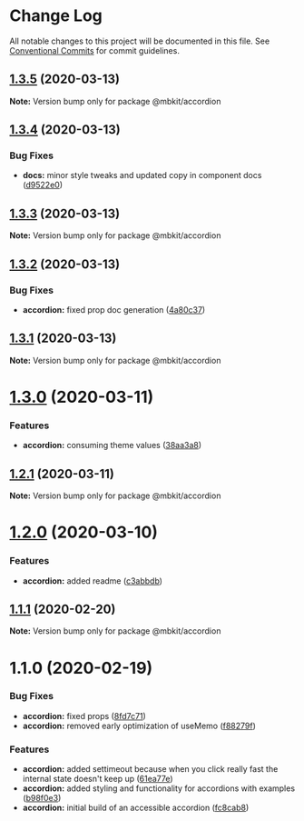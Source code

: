 # Change Log

All notable changes to this project will be documented in this file.
See [Conventional Commits](https://conventionalcommits.org) for commit guidelines.

## [1.3.5](https://github.com/mindbody/design-system/compare/@mbkit/accordion@1.3.4...@mbkit/accordion@1.3.5) (2020-03-13)

**Note:** Version bump only for package @mbkit/accordion





## [1.3.4](https://github.com/mindbody/design-system/compare/@mbkit/accordion@1.3.3...@mbkit/accordion@1.3.4) (2020-03-13)


### Bug Fixes

* **docs:** minor style tweaks and updated copy in component docs ([d9522e0](https://github.com/mindbody/design-system/commit/d9522e0f1470800e3103793208e24a84739a5888))





## [1.3.3](https://github.com/mindbody/design-system/compare/@mbkit/accordion@1.3.2...@mbkit/accordion@1.3.3) (2020-03-13)

**Note:** Version bump only for package @mbkit/accordion





## [1.3.2](https://github.com/mindbody/design-system/compare/@mbkit/accordion@1.3.1...@mbkit/accordion@1.3.2) (2020-03-13)


### Bug Fixes

* **accordion:** fixed prop doc generation ([4a80c37](https://github.com/mindbody/design-system/commit/4a80c37a07fe2527df7fb4813ded5ee20c226101))





## [1.3.1](https://github.com/mindbody/design-system/compare/@mbkit/accordion@1.3.0...@mbkit/accordion@1.3.1) (2020-03-13)

**Note:** Version bump only for package @mbkit/accordion





# [1.3.0](https://github.com/mindbody/design-system/compare/@mbkit/accordion@1.2.1...@mbkit/accordion@1.3.0) (2020-03-11)


### Features

* **accordion:** consuming theme values ([38aa3a8](https://github.com/mindbody/design-system/commit/38aa3a8c9fa6d3558b8d06ff794a5d777402ea25))





## [1.2.1](https://github.com/mindbody/design-system/compare/@mbkit/accordion@1.2.0...@mbkit/accordion@1.2.1) (2020-03-11)

**Note:** Version bump only for package @mbkit/accordion





# [1.2.0](https://github.com/mindbody/design-system/compare/@mbkit/accordion@1.1.1...@mbkit/accordion@1.2.0) (2020-03-10)


### Features

* **accordion:** added readme ([c3abbdb](https://github.com/mindbody/design-system/commit/c3abbdb96ed4c79e11240e5c7235d48c4f9ec1e1))





## [1.1.1](https://github.com/mindbody/design-system/compare/@mbkit/accordion@1.1.0...@mbkit/accordion@1.1.1) (2020-02-20)

**Note:** Version bump only for package @mbkit/accordion





# 1.1.0 (2020-02-19)


### Bug Fixes

* **accordion:** fixed props ([8fd7c71](https://github.com/mindbody/design-system/commit/8fd7c71ab09d400d934203d7d2c7b613fda7e47d))
* **accordion:** removed early optimization of useMemo ([f88279f](https://github.com/mindbody/design-system/commit/f88279f64c117430fc15e7e31cc4245d4feb20c8))


### Features

* **accordion:** added settimeout because when you click really fast the internal state doesn't keep up ([61ea77e](https://github.com/mindbody/design-system/commit/61ea77ec204133249645d6ccf1fb6970355807e6))
* **accordion:** added styling and functionality for accordions with examples ([b98f0e3](https://github.com/mindbody/design-system/commit/b98f0e309b56209eb33fe6e09fb28d5c37c7c390))
* **accordion:** initial build of an accessible accordion ([fc8cab8](https://github.com/mindbody/design-system/commit/fc8cab8cf70fedf3cc0462935c24826657c6e790))
